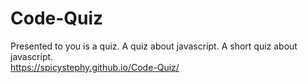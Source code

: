 # Code-Quiz
Presented to you is a quiz. A quiz about javascript. A short quiz about javascript.
<br>
https://spicystephy.github.io/Code-Quiz/
<br>
